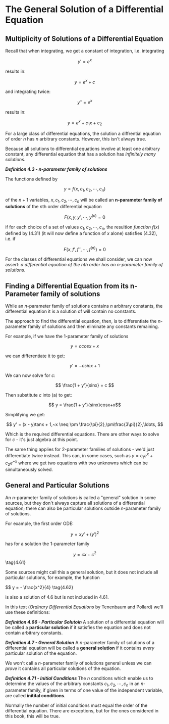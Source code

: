 # The General Solution of a Differential Equation

## Multiplicity of Solutions of a Differential Equation

Recall that when integrating, we get a constant of integration, i.e. integrating

$$ y' = e^x $$

results in:

$$ y = e^x + c $$

and integrating twice:

$$ y'' = e^x $$

results in: 

$$ y = e^x + c_1x + c_2 $$

For a large class of differential equations, the solution a diffrential equation of order $n$ has $n$ arbitrary constants. However, this isn't always true.

Because all solutions to differential equations involve at least one arbitrary constant, any differential equation that has a solution has *infinitely many solutions*.

***Definition 4.3 - n-parameter family of solutions***

The functions defined by 

$$ y = f(x,c_1,c_2,\cdots,c_n) \tag{4.31} $$

of the $n + 1$ variables, $x, c_1, c_2, \cdots, c_n$ will be called an **n-parameter family of solutions** of the $n$th order differential equation

$$ F(x,y,y',\cdots,y^{(n)} = 0 \tag{4.32} $$ 

if for each choice of a set of values $c_1, c_2, \cdots, c_n$, the resultion *function* $f(x)$ defined by (4.31) (it will now define a function of $x$ alone) satisfies (4.32), i.e. if

$$ F(x,f',f'',\cdots,f^{(n)}) = 0 \tag{4.33} $$

For the classes of differential equations we shall consider, we can now assert: *a differential equation of the *n*th order has an *n*-parameter family of solutions*.

## Finding a Differential Equation from its n-Parameter family of solutions

While an $n$-parameter family of solutions contains $n$ arbitrary constants, the differential equation it is a solution of will contain no constants.

The approach to find the differential equation, then, is to differentiate the $n$-parameter family of solutions and then eliminate any constants remaining.

For example, if we have the 1-parameter family of solutions

$$ \tag{a} y = ccosx+x $$

we can differentiate it to get:

$$ \tag{b} y' = -csinx + 1 $$

We can now solve for $c$:

$$ \frac{1 + y'}{sinx} = c $$

Then substitute $c$ into (a) to get:

$$ y = \frac{1 + y'}{sinx}cosx+x$$

Simplifying we get:

$$ y' = (x - y)tanx + 1,~x \neq \pm \frac{\pi}{2},\pm\frac{3\pi}{2},\ldots, $$

Which is the required differential equations. There are other ways to solve for $c$ - it's just algebra at this point.

The same thing applies for $2$-parameter families of solutions - we'd just differentiate twice instead. This can, in some cases, such as $y =c_1e^x + c_2e^{-x}$ where we get two equations with two unknowns which can be simultaneously solved.

## General and Particular Solutions

An $n$-parameter family of solutions is called a "general" solution in some sources, but they don't always capture all solutions of a differential equation; there can also be particular solutions outside $n$-parameter family of solutions.

For example, the first order ODE:

$$ y = xy' + (y')^2 \tag{4.6} $$

has for a solution the 1-parameter family

$$ y = cx + c^2 $$ \tag{4.61}

Some sources might call this a general solution, but it does not include all particular solutions, for example, the function

$$ y = - \frac{x^2}{4} \tag{4.62}

is also a solution of 4.6 but is not included in 4.61.

In this text (*Ordinary Differential Equations* by Tenenbaum and Pollard) we'll use these definitions:

***Definition 4.66 - Particular Solutoin***
A solution of a differential equation will be called a **particular solution** if it satisfies the equation and does not contain arbitrary constants.

***Definition 4.7 - General Solution***
A $n$-parameter family of solutions of a differential equation will be called a **general solution** if it contains *every* particular solution of the equation.

We won't call a $n$-parameter family of solutions general unless we can *prove* it contains all particular solutions of the equation.

***Definition 4.71 - Initial Conditions***
The $n$ conditions which enable us to determine the values of the arbitrary constants $c_1,c_2,\cdots,c_n$ in an $n$-parameter family, if given in terms of one value of the independent variable, are called **initital conditions**.

Normally the number of initial conditions must equal the order of the differential equation. There are exceptions, but for the ones considered in this book, this will be true.

